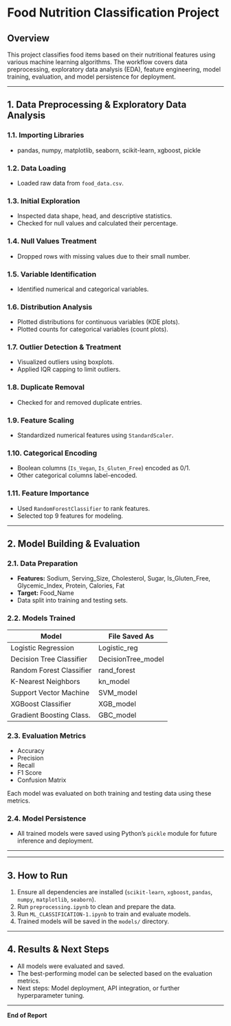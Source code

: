 # Food Nutrition Classification Project

## Overview

This project classifies food items based on their nutritional features using various machine learning algorithms. The workflow covers data preprocessing, exploratory data analysis (EDA), feature engineering, model training, evaluation, and model persistence for deployment.

---

## 1. Data Preprocessing & Exploratory Data Analysis

### 1.1. Importing Libraries

- pandas, numpy, matplotlib, seaborn, scikit-learn, xgboost, pickle

### 1.2. Data Loading

- Loaded raw data from `food_data.csv`.

### 1.3. Initial Exploration

- Inspected data shape, head, and descriptive statistics.
- Checked for null values and calculated their percentage.

### 1.4. Null Values Treatment

- Dropped rows with missing values due to their small number.

### 1.5. Variable Identification

- Identified numerical and categorical variables.

### 1.6. Distribution Analysis

- Plotted distributions for continuous variables (KDE plots).
- Plotted counts for categorical variables (count plots).

### 1.7. Outlier Detection & Treatment

- Visualized outliers using boxplots.
- Applied IQR capping to limit outliers.

### 1.8. Duplicate Removal

- Checked for and removed duplicate entries.

### 1.9. Feature Scaling

- Standardized numerical features using `StandardScaler`.

### 1.10. Categorical Encoding

- Boolean columns (`Is_Vegan`, `Is_Gluten_Free`) encoded as 0/1.
- Other categorical columns label-encoded.

### 1.11. Feature Importance

- Used `RandomForestClassifier` to rank features.
- Selected top 9 features for modeling.

---

## 2. Model Building & Evaluation

### 2.1. Data Preparation

- **Features:** Sodium, Serving_Size, Cholesterol, Sugar, Is_Gluten_Free, Glycemic_Index, Protein, Calories, Fat
- **Target:** Food_Name
- Data split into training and testing sets.

### 2.2. Models Trained

| Model                     | File Saved As         |
|---------------------------|----------------------|
| Logistic Regression       | Logistic_reg         |
| Decision Tree Classifier  | DecisionTree_model   |
| Random Forest Classifier  | rand_forest          |
| K-Nearest Neighbors       | kn_model             |
| Support Vector Machine    | SVM_model            |
| XGBoost Classifier        | XGB_model            |
| Gradient Boosting Class.  | GBC_model            |

### 2.3. Evaluation Metrics

- Accuracy
- Precision
- Recall
- F1 Score
- Confusion Matrix

Each model was evaluated on both training and testing data using these metrics.

### 2.4. Model Persistence

- All trained models were saved using Python’s `pickle` module for future inference and deployment.

---


---

## 3. How to Run

1. Ensure all dependencies are installed (`scikit-learn`, `xgboost`, `pandas`, `numpy`, `matplotlib`, `seaborn`).
2. Run `preprocessing.ipynb` to clean and prepare the data.
3. Run `ML_CLASSIFICATION-1.ipynb` to train and evaluate models.
4. Trained models will be saved in the `models/` directory.

---

## 4. Results & Next Steps

- All models were evaluated and saved.
- The best-performing model can be selected based on the evaluation metrics.
- Next steps: Model deployment, API integration, or further hyperparameter tuning.

---

**End of Report**
